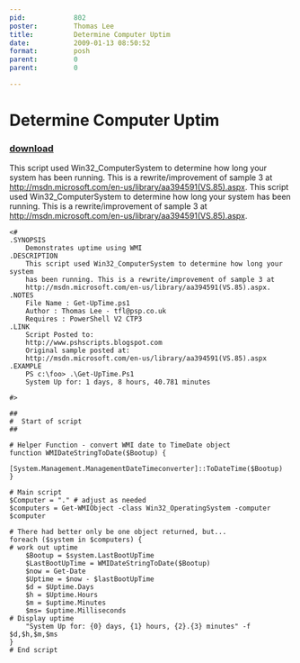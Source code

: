 ```yaml
---
pid:            802
poster:         Thomas Lee
title:          Determine Computer Uptim
date:           2009-01-13 08:50:52
format:         posh
parent:         0
parent:         0

---
```


# Determine Computer Uptim

### [download](802.ps1)

This script used Win32_ComputerSystem to determine how long your system has been running. This is a rewrite/improvement of sample 3 at http://msdn.microsoft.com/en-us/library/aa394591(VS.85).aspx. This script used Win32_ComputerSystem to determine how long your system
    has been running. This is a rewrite/improvement of sample 3 at
    http://msdn.microsoft.com/en-us/library/aa394591(VS.85).aspx. 

```posh
<#
.SYNOPSIS
    Demonstrates uptime using WMI 
.DESCRIPTION
    This script used Win32_ComputerSystem to determine how long your system
    has been running. This is a rewrite/improvement of sample 3 at
    http://msdn.microsoft.com/en-us/library/aa394591(VS.85).aspx. 
.NOTES
    File Name : Get-UpTime.ps1
    Author : Thomas Lee - tfl@psp.co.uk
    Requires : PowerShell V2 CTP3
.LINK
    Script Posted to: 
    http://www.pshscripts.blogspot.com
    Original sample posted at:
    http://msdn.microsoft.com/en-us/library/aa394591(VS.85).aspx
.EXAMPLE
    PS c:\foo> .\Get-UpTime.Ps1
    System Up for: 1 days, 8 hours, 40.781 minutes

#>

##
#  Start of script
##

# Helper Function - convert WMI date to TimeDate object
function WMIDateStringToDate($Bootup) {
	[System.Management.ManagementDateTimeconverter]::ToDateTime($Bootup)
}

# Main script
$Computer = "." # adjust as needed
$computers = Get-WMIObject -class Win32_OperatingSystem -computer $computer

# There had better only be one object returned, but...
foreach ($system in $computers) {
# work out uptime
	$Bootup = $system.LastBootUpTime
	$LastBootUpTime = WMIDateStringToDate($Bootup)
	$now = Get-Date
	$Uptime = $now - $lastBootUpTime
	$d = $Uptime.Days
	$h = $Uptime.Hours
	$m = $uptime.Minutes
	$ms= $uptime.Milliseconds
# Display uptime
	"System Up for: {0} days, {1} hours, {2}.{3} minutes" -f $d,$h,$m,$ms
} 
# End script
```
